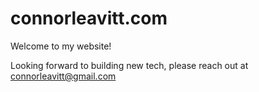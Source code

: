 # connorleavitt.com

Welcome to my website!

Looking forward to building new tech, please reach out at connorleavitt@gmail.com
